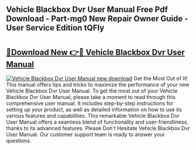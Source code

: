 ## Vehicle Blackbox Dvr User Manual Free Pdf Download - Part-mg0 New Repair Owner Guide - User Service Edition tQFIy

# <h2><a href="http://cf26363.oget.top/?id=Vehicle+Blackbox+Dvr+User+Manual">🔗Download New 👉🔴 Vehicle Blackbox Dvr User Manual</a></h2>

[![Vehicle Blackbox Dvr User Manual new download](https://i.imgur.com/5g1atiW.png)](http://cf26363.oget.top/?id=Vehicle+Blackbox+Dvr+User+Manual)
Get the Most Out of It! This manual offers tips and tricks to maximize the performance of your new Vehicle Blackbox Dvr User Manual. To get the most out of your Vehicle Blackbox Dvr User Manual, please take a moment to read through this comprehensive user manual. It includes step-by-step instructions for setting up your product, as well as detailed information on how to use its various features and capabilities. This remarkable Vehicle Blackbox Dvr User Manual offers a seamless blend of functionality and user-friendliness, thanks to its advanced features. Please Don't Hesitate Vehicle Blackbox Dvr User Manual. Our customer support team is ready to answer your questions.
